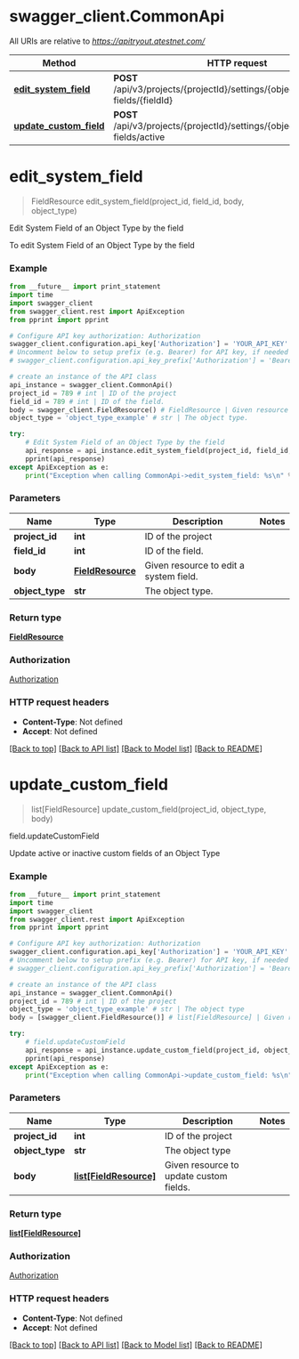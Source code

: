 # swagger_client.CommonApi

All URIs are relative to *https://apitryout.qtestnet.com/*

Method | HTTP request | Description
------------- | ------------- | -------------
[**edit_system_field**](CommonApi.md#edit_system_field) | **POST** /api/v3/projects/{projectId}/settings/{objectType}/system-fields/{fieldId} | Edit System Field of an Object Type by the field
[**update_custom_field**](CommonApi.md#update_custom_field) | **POST** /api/v3/projects/{projectId}/settings/{objectType}/custom-fields/active | field.updateCustomField


# **edit_system_field**
> FieldResource edit_system_field(project_id, field_id, body, object_type)

Edit System Field of an Object Type by the field

To edit System Field of an Object Type by the field

### Example 
```python
from __future__ import print_statement
import time
import swagger_client
from swagger_client.rest import ApiException
from pprint import pprint

# Configure API key authorization: Authorization
swagger_client.configuration.api_key['Authorization'] = 'YOUR_API_KEY'
# Uncomment below to setup prefix (e.g. Bearer) for API key, if needed
# swagger_client.configuration.api_key_prefix['Authorization'] = 'Bearer'

# create an instance of the API class
api_instance = swagger_client.CommonApi()
project_id = 789 # int | ID of the project
field_id = 789 # int | ID of the field.
body = swagger_client.FieldResource() # FieldResource | Given resource to edit a system field.
object_type = 'object_type_example' # str | The object type.

try: 
    # Edit System Field of an Object Type by the field
    api_response = api_instance.edit_system_field(project_id, field_id, body, object_type)
    pprint(api_response)
except ApiException as e:
    print("Exception when calling CommonApi->edit_system_field: %s\n" % e)
```

### Parameters

Name | Type | Description  | Notes
------------- | ------------- | ------------- | -------------
 **project_id** | **int**| ID of the project | 
 **field_id** | **int**| ID of the field. | 
 **body** | [**FieldResource**](FieldResource.md)| Given resource to edit a system field. | 
 **object_type** | **str**| The object type. | 

### Return type

[**FieldResource**](FieldResource.md)

### Authorization

[Authorization](../README.md#Authorization)

### HTTP request headers

 - **Content-Type**: Not defined
 - **Accept**: Not defined

[[Back to top]](#) [[Back to API list]](../README.md#documentation-for-api-endpoints) [[Back to Model list]](../README.md#documentation-for-models) [[Back to README]](../README.md)

# **update_custom_field**
> list[FieldResource] update_custom_field(project_id, object_type, body)

field.updateCustomField

Update active or inactive custom fields of an Object Type

### Example 
```python
from __future__ import print_statement
import time
import swagger_client
from swagger_client.rest import ApiException
from pprint import pprint

# Configure API key authorization: Authorization
swagger_client.configuration.api_key['Authorization'] = 'YOUR_API_KEY'
# Uncomment below to setup prefix (e.g. Bearer) for API key, if needed
# swagger_client.configuration.api_key_prefix['Authorization'] = 'Bearer'

# create an instance of the API class
api_instance = swagger_client.CommonApi()
project_id = 789 # int | ID of the project
object_type = 'object_type_example' # str | The object type
body = [swagger_client.FieldResource()] # list[FieldResource] | Given resource to update custom fields.

try: 
    # field.updateCustomField
    api_response = api_instance.update_custom_field(project_id, object_type, body)
    pprint(api_response)
except ApiException as e:
    print("Exception when calling CommonApi->update_custom_field: %s\n" % e)
```

### Parameters

Name | Type | Description  | Notes
------------- | ------------- | ------------- | -------------
 **project_id** | **int**| ID of the project | 
 **object_type** | **str**| The object type | 
 **body** | [**list[FieldResource]**](FieldResource.md)| Given resource to update custom fields. | 

### Return type

[**list[FieldResource]**](FieldResource.md)

### Authorization

[Authorization](../README.md#Authorization)

### HTTP request headers

 - **Content-Type**: Not defined
 - **Accept**: Not defined

[[Back to top]](#) [[Back to API list]](../README.md#documentation-for-api-endpoints) [[Back to Model list]](../README.md#documentation-for-models) [[Back to README]](../README.md)

